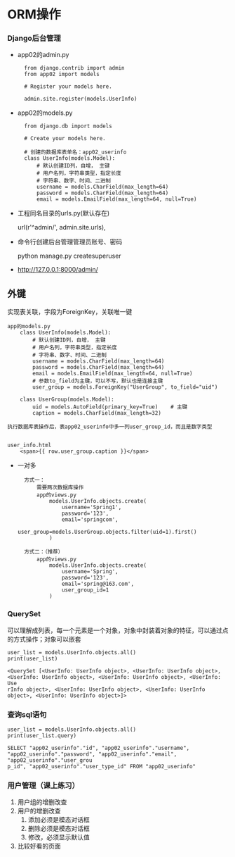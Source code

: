 # ORM操作 #

### Django后台管理
	
- app02的admin.py

		from django.contrib import admin
		from app02 import models
		
		# Register your models here.
		
		admin.site.register(models.UserInfo)
- app02的models.py

		from django.db import models

		# Create your models here.
		
		# 创建的数据库表单名：app02_userinfo
		class UserInfo(models.Model):
		    # 默认创建ID列，自增， 主键
		    # 用户名列，字符串类型，指定长度
		    # 字符串、数字、时间、二进制
		    username = models.CharField(max_length=64)
		    password = models.CharField(max_length=64)
		    email = models.EmailField(max_length=64, null=True)

- 工程同名目录的urls.py(默认存在)

	url(r'^admin/', admin.site.urls),

- 命令行创建后台管理管理员账号、密码
	
	python manage.py createsuperuser

- http://127.0.0.1:8000/admin/

## 外键
实现表关联，字段为ForeignKey，关联唯一键

	app的models.py
		class UserInfo(models.Model):
		    # 默认创建ID列，自增， 主键
		    # 用户名列，字符串类型，指定长度
		    # 字符串、数字、时间、二进制
		    username = models.CharField(max_length=64)
		    password = models.CharField(max_length=64)
		    email = models.EmailField(max_length=64, null=True)
			# 参数to_field为主键，可以不写，默认也是连接主键		
		    user_group = models.ForeignKey("UserGroup", to_field="uid")
	
		class UserGroup(models.Model):
		    uid = models.AutoField(primary_key=True)	# 主键
		    caption = models.CharField(max_length=32)

	执行数据库表操作后，表app02_userinfo中多一列user_group_id，而且是数字类型


	user_info.html
		<span>{{ row.user_group.caption }}</span>


- 一对多
	
		方式一：
			需要两次数据库操作
			app的views.py
				models.UserInfo.objects.create(
			        username='Spring1',
			        password='123',
			        email='springcom',
			        user_group=models.UserGroup.objects.filter(uid=1).first()
			    )

		方式二：（推荐）
			app的views.py
				models.UserInfo.objects.create(
			        username='Spring',
			        password='123',
			        email='spring@163.com',
			        user_group_id=1
			    )

### QuerySet

可以理解成列表，每一个元素是一个对象，对象中封装着对象的特征，可以通过点的方式操作；对象可以嵌套

	user_list = models.UserInfo.objects.all()      
    print(user_list)

	<QuerySet [<UserInfo: UserInfo object>, <UserInfo: UserInfo object>, <UserInfo: UserInfo object>, <UserInfo: UserInfo object>, <UserInfo: Use
	rInfo object>, <UserInfo: UserInfo object>, <UserInfo: UserInfo object>, <UserInfo: UserInfo object>]>




### 查询sql语句

	user_list = models.UserInfo.objects.all()
    print(user_list.query)

	SELECT "app02_userinfo"."id", "app02_userinfo"."username", "app02_userinfo"."password", "app02_userinfo"."email", "app02_userinfo"."user_grou
	p_id", "app02_userinfo"."user_type_id" FROM "app02_userinfo"



### 用户管理（课上练习）
1. 用户组的增删改查
2. 用户的增删改查
	1. 添加必须是模态对话框
	2. 删除必须是模态对话框
	3. 修改，必须显示默认值
3. 比较好看的页面
